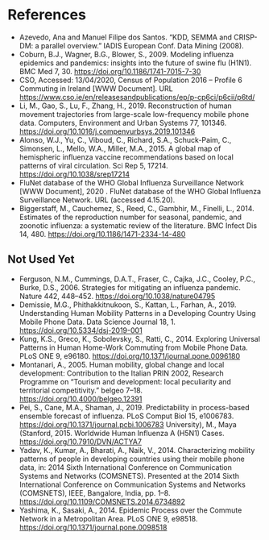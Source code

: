 # References #

- Azevedo, Ana and Manuel Filipe dos Santos. “KDD, SEMMA and CRISP-DM: a parallel overview.” IADIS European Conf. Data Mining (2008).
- Coburn, B.J., Wagner, B.G., Blower, S., 2009. Modeling influenza epidemics and pandemics: insights into the future of swine flu (H1N1). BMC Med 7, 30. https://doi.org/10.1186/1741-7015-7-30
- CSO, Accessed: 13/04/2020, Census of Population 2016 – Profile 6 Commuting in Ireland [WWW Document]. URL https://www.cso.ie/en/releasesandpublications/ep/p-cp6ci/p6cii/p6td/
- Li, M., Gao, S., Lu, F., Zhang, H., 2019. Reconstruction of human movement trajectories from large-scale low-frequency mobile phone data. Computers, Environment and Urban Systems 77, 101346. https://doi.org/10.1016/j.compenvurbsys.2019.101346
- Alonso, W.J., Yu, C., Viboud, C., Richard, S.A., Schuck-Paim, C., Simonsen, L., Mello, W.A., Miller, M.A., 2015. A global map of hemispheric influenza vaccine recommendations based on local patterns of viral circulation. Sci Rep 5, 17214. https://doi.org/10.1038/srep17214
- FluNet database of the WHO Global Influenza Surveillance Network [WWW Document], 2020 . FluNet database of the WHO Global Influenza Surveillance Network. URL (accessed 4.15.20).
- Biggerstaff, M., Cauchemez, S., Reed, C., Gambhir, M., Finelli, L., 2014. Estimates of the reproduction number for seasonal, pandemic, and zoonotic influenza: a systematic review of the literature. BMC Infect Dis 14, 480. https://doi.org/10.1186/1471-2334-14-480


## Not Used Yet

- Ferguson, N.M., Cummings, D.A.T., Fraser, C., Cajka, J.C., Cooley, P.C., Burke, D.S., 2006. Strategies for mitigating an influenza pandemic. Nature 442, 448–452. https://doi.org/10.1038/nature04795
- Demissie, M.G., Phithakkitnukoon, S., Kattan, L., Farhan, A., 2019. Understanding Human Mobility Patterns in a Developing Country Using Mobile Phone Data. Data Science Journal 18, 1. https://doi.org/10.5334/dsj-2019-001
- Kung, K.S., Greco, K., Sobolevsky, S., Ratti, C., 2014. Exploring Universal Patterns in Human Home-Work Commuting from Mobile Phone Data. PLoS ONE 9, e96180. https://doi.org/10.1371/journal.pone.0096180
- Montanari, A., 2005. Human mobility, global change and local development: Contribution to the Italian PRIN 2002, Research Programme on “Tourism and development: local peculiarity and territorial competitivity.” belgeo 7–18. https://doi.org/10.4000/belgeo.12391
- Pei, S., Cane, M.A., Shaman, J., 2019. Predictability in process-based ensemble forecast of influenza. PLoS Comput Biol 15, e1006783. https://doi.org/10.1371/journal.pcbi.1006783
University), M., Maya (Stanford, 2015. Worldwide Human Influenza A (H5N1) Cases. https://doi.org/10.7910/DVN/ACTYA7
- Yadav, K., Kumar, A., Bharati, A., Naik, V., 2014. Characterizing mobility patterns of people in developing countries using their mobile phone data, in: 2014 Sixth International Conference on Communication Systems and Networks (COMSNETS). Presented at the 2014 Sixth International Conference on Communication Systems and Networks (COMSNETS), IEEE, Bangalore, India, pp. 1–8. https://doi.org/10.1109/COMSNETS.2014.6734892
- Yashima, K., Sasaki, A., 2014. Epidemic Process over the Commute Network in a Metropolitan Area. PLoS ONE 9, e98518. https://doi.org/10.1371/journal.pone.0098518
